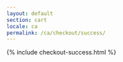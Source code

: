 ```yaml
---
layout: default
section: cart
locale: ca
permalink: /ca/checkout/success/
---
```


{% include checkout-success.html %}
